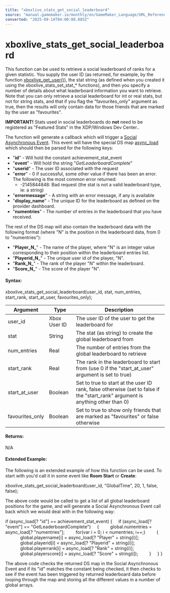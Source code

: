 ```yaml
---
title: "xboxlive_stats_get_social_leaderboard"
source: "manual.gamemaker.io/monthly/en/GameMaker_Language/GML_Reference/UWP_And_XBox_Live/Stats_And_Leaderboards/xboxlive_stats_get_social_leaderboard.htm"
converted: "2025-09-14T04:00:08.885Z"
---
```


# xboxlive\_stats\_get\_social\_leaderboard

This function can be used to retrieve a social leaderboard of ranks for a given statistic. You supply the user ID (as returned, for example, by the function [xboxlive\_get\_user()](../Users_And_Accounts/xboxlive_get_user.md)), the stat string (as defined when you created it using the xboxlive\_stats\_set\_stat\_\* functions), and then you specify a number of details about what leaderboard information you want to retrieve. Note that you can only retrieve a social leaderboard for int or real stats, but not for string stats, and that if you flag the "favourites\_only" argument as true, then the results will only contain data for those friends that are marked by the user as "favourites".

**IMPORTANT!** Stats used in social leaderboards do **not** need to be registered as "Featured Stats" in the XDP/Windows Dev Center..

The function will generate a callback which will trigger a [Social Asynchronous Event](../../../../../../../The_Asset_Editors/Object_Properties/Async_Events/Social.md). This event will have the special DS map [async\_load](../../../../../../../GameMaker_Language/GML_Overview/Variables/Builtin_Global_Variables/async_load.md) which should then be parsed for the following keys:

-   "**id**" - Will hold the constant achievement\_stat\_event
-   "**event**" - Will hold the string "_GetLeaderboardComplete_"
-   "**userid**" - The user ID associated with the request
-   "**error**" - 0 if successful, some other value if there has been an error. The following is the most common error returned:
    -   \-2145844848: Bad request (the stat is not a valid leaderboard type, ie: a string)
-   "**errormessage**" - A string with an error message, if any is available
-   "**display\_name**" - The unique ID for the leaderboard as defined on the provider dashboard.
-   "**numentries**" - The number of entries in the leaderboard that you have received.

The rest of the DS map will also contain the leaderboard data with the following format (where "N" is the position in the leaderboard data, from 0 to "numentries"):

-   "**Player_N_**" - The name of the player, where "N" is an integer value corresponding to their position within the leaderboard entries list.
-   "**Playerid_N_**" - The unique user id of the player, "N".
-   "**Rank_N_**" - The rank of the player "N" within the leaderboard.
-   "**Score_N_**" - The score of the player "N".

#### Syntax:

xboxlive\_stats\_get\_social\_leaderboard(user\_id, stat, num\_entries, start\_rank, start\_at\_user, favourites\_only);

| Argument | Type | Description |
| --- | --- | --- |
| user_id | Xbox User ID | The user ID of the user to get the leaderboard for |
| stat | String | The stat (as string) to create the global leaderboard from |
| num_entries | Real | The number of entries from the global leaderboard to retrieve |
| start_rank | Real | The rank in the leaderboard to start from (use 0 if the "start_at_user" argument is set to true) |
| start_at_user | Boolean | Set to true to start at the user ID rank, false otherwise (set to false if the "start_rank" argument is anything other than 0) |
| favourites_only | Boolean | Set to true to show only friends that are marked as "favourites" or false otherwise |

#### Returns:

N/A

#### Extended Example:

The following is an extended example of how this function can be used. To start with you'd call it in some event like **Room Start** or **Create**:

xboxlive\_stats\_get\_social\_leaderboard(user\_id, "GlobalTime", 20, 1, false, false);

The above code would be called to get a list of all global leaderboard positions for the game, and will generate a Social Asynchronous Event call back which we would deal with in the following way:

if (async\_load\[? "id"\] == achievement\_stat\_event)
{
    if (async\_load\[? "event"\] == "GetLeaderboardComplete")
    {
        global.numentries = async\_load\[? "numentries"\];
        for(var i = 0; i < numentries; i++;)
        {
            global.playername\[i\] = async\_load\[? "Player" + string(i)\];
            global.playerid\[i\] = async\_load\[? "Playerid" + string(i)\];
            global.playerrank\[i\] = async\_load\[? "Rank" + string(i)\];
            global.playerscore\[i\] = async\_load\[? "Score" + string(i\]);
        }
    }
}

The above code checks the returned DS map in the Social Asynchronous Event and if its "id" matches the constant being checked, it then checks to see if the event has been triggered by returned leaderboard data before looping through the map and storing all the different values in a number of global arrays.